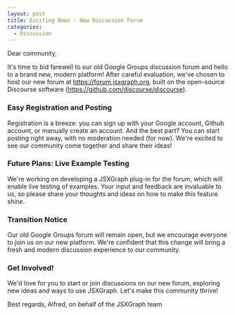 ```yaml
---
layout: post
title: Exciting News - New Discussion Forum
categories:
  - Discussion
---
```



Dear community,

It's time to bid farewell to our old Google Groups discussion forum and hello to a brand new, modern platform! After careful evaluation, we've chosen to host our new forum at <https://forum.jsxgraph.org>, built on the open-source Discourse software (<https://github.com/discourse/discourse>).

### Easy Registration and Posting
Registration is a breeze: you can sign up with your Google account, Github account, or manually create an account. And the best part? You can start posting right away, with no moderation needed (for now). We're excited to see our community come together and share their ideas!

### Future Plans: Live Example Testing
We're working on developing a JSXGraph plug-in for the forum, which will enable live testing of examples. Your input and feedback are invaluable to us, so please share your thoughts and ideas on how to make this feature shine.

### Transition Notice
Our old Google Groups forum will remain open, but we encourage everyone to join us on our new platform. We're confident that this change will bring a fresh and modern discussion experience to our community.

### Get Involved!
We'd love for you to start or join discussions on our new forum, exploring new ideas and ways to use JSXGraph. Let's make this community thrive!

Best regards, Alfred, on behalf of the JSXGraph team